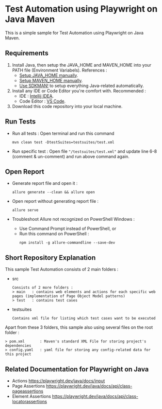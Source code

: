 # Test Automation using Playwright on Java Maven
This is a simple sample for Test Automation using Playwright on Java Maven.

## Requirements 

1. Install Java, then setup the JAVA_HOME and MAVEN_HOME into your PATH file (Environment Variabels).
   References :
   - [Setup JAVA_HOME manually](https://medium.com/@zorozeri/setting-up-java-home-5abae0118bfe).
   - [Setup MAVEN_HOME manually](https://medium.com/@zorozeri/install-maven-by-setting-up-maven-home-abb4d158fcc6).
   - [Use SDKMAN!](https://medium.com/@zorozeri/manage-java-version-using-sdkman-including-maven-gradle-scala-kotlin-and-many-more-82532be9437e) to setup everything Java-related automatically.
3. Install any IDE or Code Editor you're comfort with.
   Recommended :
   - IDE : [Intellij IDEA](https://www.jetbrains.com/idea/download).
   - Code Editor : [VS Code](https://code.visualstudio.com/).
5. Download this code repository into your local machine.

## Run Tests
* Run all tests : Open terminal and run this command
   ```
   mvn clean test -DtestSuites=testsuites/test.xml
   ```

* Run specific test : Open file `"/testsuites/test.xml"` and update line 6-8 (comment & un-comment) and run above command again.

## Open Report
*  Generate report file and open it :

   ```
   allure generate --clean && allure open
   ```
*  Open report without generating report file : 

   ```
   allure serve
   ```
*  Troubleshoot Allure not recognized on PowerShell Windows :
   - Use Command Prompt instead of PowerShell, or
   - Run this command on PowerShell : 
     ```
     npm install -g allure-commandline --save-dev
     ```
   
## Short Repository Explanation

This sample Test Automation consists of 2 main folders : 

* src
   ```
   Consists of 2 more folders :
   > main   : contains web elements and actions for each specific web pages (implementation of Page Object Model patterns)
   > test   : contains test cases
   ```
* testsuites
   ```
   Contains xml file for listing which test cases want to be executed
   ```

Apart from these 3 folders, this sample also using several files on the root folder :
   ```
   > pom.xml       : Maven's standard XML File for storing project's dependencies
   > config.yaml   : yaml file for storing any config-related data for this project
   ```

## Related Documentation for Playwright on Java
- Actions
  https://playwright.dev/java/docs/input
- Page Assertions
  https://playwright.dev/java/docs/api/class-pageassertions
- Element Assertions
  https://playwright.dev/java/docs/api/class-locatorassertions
